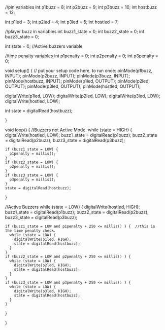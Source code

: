 
//pin variables
int p1buzz = 8;
int p2buzz = 9;
int p3buzz = 10;
int hostbuzz = 12;

int p1led = 3;
int p2led = 4;
int p3led = 5;
int hostled = 7;

//player buzz in variables
int buzz1_state = 0;
int buzz2_state = 0;
int buzz3_state = 0;

int state = 0; //Active buzzers variable

//time penalty variables
int p1penalty = 0;
int p2penalty = 0;
int p3penalty = 0;

void setup() {
  // put your setup code here, to run once:
  pinMode(p1buzz, INPUT);
  pinMode(p2buzz, INPUT);
  pinMode(p3buzz, INPUT);
  pinMode(hostbuzz, INPUT);
  pinMode(p1led, OUTPUT);
  pinMode(p2led, OUTPUT);
  pinMode(p3led, OUTPUT);
  pinMode(hostled, OUTPUT);

  digitalWrite(p1led, LOW);
  digitalWrite(p2led, LOW);
  digitalWrite(p3led, LOW);
  digitalWrite(hostled, LOW);

int state = digitalRead(hostbuzz);

}

void loop() {
  //Buzzers not Active Mode.
  while (state = HIGH) { 
    digitalWrite(hostled, LOW);
    buzz1_state = digitalRead(p1buzz);
    buzz2_state = digitalRead(p2buzz);
    buzz3_state = digitalRead(p3buzz);

    if (buzz1_state = LOW) {
      p1penalty = millis();
    }
    if (buzz2_state = LOW) {
      p2penalty = millis();
    }
    if (buzz3_state = LOW) {
      p3penalty = millis();
    }
    state = digitalRead(hostbuzz);
  }

  //Active Buzzers
  while (state = LOW) {
    digitalWrite(hostled, HIGH);
    buzz1_state = digitalRead(p1buzz);
    buzz2_state = digitalRead(p2buzz);
    buzz3_state = digitalRead(p3buzz);

    if (buzz1_state = LOW and p1penalty + 250 <= millis() ) {  //this is the time penalty check. 
      while (state = LOW) {
        digitalWrite(p1led, HIGH);
        state = digitalRead(hostbuzz);
      }
    }
    if (buzz2_state = LOW and p2penalty + 250 <= millis() ) {
      while (state = LOW) {
        digitalWrite(p2led, HIGH);
        state = digitalRead(hostbuzz);
      }
    }
    if (buzz3_state = LOW and p3penalty + 250 <= millis() ) {
      while (state = LOW) {
        digitalWrite(p3led, HIGH);
        state = digitalRead(hostbuzz);
      }
    }
  }


  

}